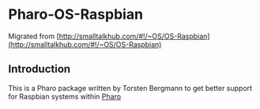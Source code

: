 # Pharo-OS-Raspbian

Migrated from [http://smalltalkhub.com/#!/~OS/OS-Raspbian](http://smalltalkhub.com/#!/~OS/OS-Raspbian)

## Introduction
This is a Pharo package written by Torsten Bergmann to get better support for Raspbian systems within [Pharo](http://www.pharo.org)

